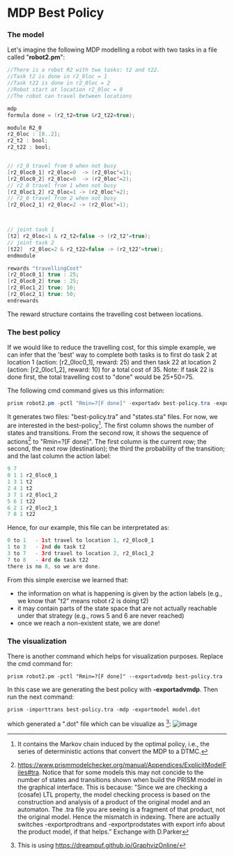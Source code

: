 # MDP Best Policy
### The model
Let's imagine the following MDP modelling a robot with two tasks in a file called "**robot2.pm**":

``` java
//There is a robot R2 with two tasks: t2 and t22.
//Task t2 is done in r2_0loc = 1
//Task t22 is done in r2_0loc = 2
//Robot start at location r2_0loc = 0
//The robot can travel between locations

mdp
formula done = (r2_t2=true &r2_t22=true);

module R2_0
r2_0loc : [0..2];
r2_t2 : bool; 
r2_t22 : bool; 


// r2_0 travel from 0 when not busy
[r2_0loc0_1] r2_0loc=0  -> (r2_0loc'=1);
[r2_0loc0_2] r2_0loc=0  -> (r2_0loc'=2);
// r2_0 travel from 1 when not busy
[r2_0loc1_2] r2_0loc=1 -> (r2_0loc'=2);
// r2_0 travel from 2 when not busy
[r2_0loc2_1] r2_0loc=2 -> (r2_0loc'=1);



// joint task 1
[t2] r2_0loc=1 & r2_t2=false -> (r2_t2'=true);
// joint task 2
[t22]  r2_0loc=2 & r2_t22=false -> (r2_t22'=true);
endmodule

rewards "travellingCost"
[r2_0loc0_1] true : 25;
[r2_0loc0_2] true : 25;
[r2_0loc1_2] true: 10;
[r2_0loc2_1] true: 50;
endrewards
```

The reward structure contains the travelling cost between locations.

### The best policy
If we would like to reduce the travelling cost, 
for this simple example, we can infer that the 'best' way to complete both tasks is to first do
task 2 at location 1 (action: [r2_0loc0_1], reward: 25) and then task 22 at location 2 (action: [r2_0loc1_2], reward: 10) for a total cost of 35.
Note: if task 22 is done first, the total travelling cost to "done" would be 25+50=75.

The following cmd command gives us this information:
``` java
prism robot2.pm -pctl "Rmin=?[F done]" -exportadv best-policy.tra -exportstates states.sta
```

It generates two files: "best-policy.tra" and "states.sta" files. For now, we are interested in the best-policy[^1]. The first column shows the number of states and transitions.
From the second row, it shows the sequence of actions[^2] to "Rmin=?[F done]". The first column is the current row; the second, the next row (destination); the third the probability of the transition; and the last column the action label:
```java
9 7
0 1 1 r2_0loc0_1
1 3 1 t2
2 4 1 t2
3 7 1 r2_0loc1_2
5 6 1 t22
6 2 1 r2_0loc2_1
7 8 1 t22
```

Hence, for our example, this file can be interpretated as:
```java
0 to 1   - 1st travel to location 1, r2_0loc0_1
1 to 3   - 2nd do task t2
3 to 7   - 3rd travel to location 2, r2_0loc1_2
7 to 8   - 4rd do task t22
there is no 8, so we are done.
```

From this simple exercise we learned that:
- the information on what is happening is given by the action labels (e.g., we know that "t2" means robot r2 is doing t2)
- it may contain parts of the state space that are not actually reachable under that strategy (e.g., rows 5 and 6 are never reached)
- once we reach a non-existent state, we are done!

### The visualization
There is another command which helps for visualization purposes. Replace the cmd command for:
```
prism robot2.pm -pctl "Rmin=?[F done]" --exportadvmdp best-policy.tra
```
In this case we are generating the best policy with **-exportadvmdp**. Then run the next command:
```
prism -importtrans best-policy.tra -mdp -exportmodel model.dot
```
which generated a ".dot" file which can be visualize as [^3]:
![image](https://user-images.githubusercontent.com/63869574/140512165-7616b9a3-a60e-44a0-ad6d-35e53d80e9d9.png)



[^1]: It contains the Markov chain induced by the optimal policy, i.e., the series of deterministic actions that convert the MDP to a DTMC.
[^2]: https://www.prismmodelchecker.org/manual/Appendices/ExplicitModelFiles#tra. Notice that for some models this may not concide to the number of states and transitions shown when build the PRISM model in the graphical interface. This is because: 
"Since we are checking a (cosafe) LTL property, the model checking
process is based on the construction and analysis of a product of the
original model and an automaton. The .tra file you are seeing is a
fragment of that product, not the original model. Hence the mismatch in
indexing. There are actually switches -exportprodtrans and
-exportprodstates with export info about the product model, if that helps." Exchange with D.Parker
[^3]:This is using https://dreampuf.github.io/GraphvizOnline/

